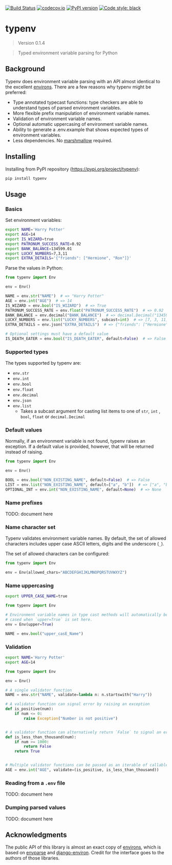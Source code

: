 [![Build Status](https://travis-ci.com/hukkinj1/typenv.svg?branch=master)](<https://travis-ci.com/hukkinj1/typenv>)
[![codecov.io](https://codecov.io/gh/hukkinj1/typenv/branch/master/graph/badge.svg)](<https://codecov.io/gh/hukkinj1/typenv>)
[![PyPI version](https://badge.fury.io/py/typenv.svg)](<https://badge.fury.io/py/typenv>)
[![Code style: black](https://img.shields.io/badge/code%20style-black-000000.svg)](<https://github.com/psf/black>)

# typenv

<!--- Don't edit the version line below manually. Let bump2version do it for you. -->

> Version 0.1.4

> Typed environment variable parsing for Python

## Background

Typenv does environment variable parsing with an API almost identical to the excellent [environs](<https://github.com/sloria/environs>).
There are a few reasons why typenv might be preferred:

- Type annotated typecast functions: type checkers are able to understand types of parsed environment variables.
- More flexible prefix manipulation of environment variable names.
- Validation of environment variable names.
- Optional automatic uppercasing of environment variable names.
- Ability to generate a .env.example that shows expected types of environment variables.
- Less dependencies. No [marshmallow](<https://github.com/marshmallow-code/marshmallow>) required.

## Installing

Installing from PyPI repository (https://pypi.org/project/typenv):

```bash
pip install typenv
```

## Usage

### Basics

Set environment variables:

```bash
export NAME='Harry Potter'
export AGE=14
export IS_WIZARD=true
export PATRONUM_SUCCESS_RATE=0.92
export BANK_BALANCE=134599.01
export LUCKY_NUMBERS=7,3,11
export EXTRA_DETAILS='{"friends": ["Hermione", "Ron"]}'
```

Parse the values in Python:

```python
from typenv import Env

env = Env()

NAME = env.str("NAME")  # => "Harry Potter"
AGE = env.int("AGE")  # => 14
IS_WIZARD = env.bool("IS_WIZARD")  # => True
PATRONUM_SUCCESS_RATE = env.float("PATRONUM_SUCCESS_RATE")  # => 0.92
BANK_BALANCE = env.decimal("BANK_BALANCE")  # => decimal.Decimal("134599.01")
LUCKY_NUMBERS = env.list("LUCKY_NUMBERS", subcast=int)  # => [7, 3, 11]
EXTRA_DETAILS = env.json("EXTRA_DETAILS")  # => {"friends": ["Hermione", "Ron"]}

# Optional settings must have a default value
IS_DEATH_EATER = env.bool("IS_DEATH_EATER", default=False)  # => False
```

### Supported types

The types supported by typenv are:

* `env.str`
* `env.int`
* `env.bool`
* `env.float`
* `env.decimal`
* `env.json`
* `env.list`
  * Takes a subcast argument for casting list items to one of `str`, `int` , `bool`, `float` or `decimal.Decimal`

### Default values

Normally, if an environment variable is not found, typenv raises an exception.
If a default value is provided, however, that will be returned instead of raising.

```python
from typenv import Env

env = Env()

BOOL = env.bool("NON_EXISTING_NAME", default=False)  # => False
LIST = env.list("NON_EXISTING_NAME", default=["a", "b"])  # => ["a", "b"]
OPTIONAL_INT = env.int("NON_EXISTING_NAME", default=None)  # => None
```

### Name prefixes

TODO: document here

### Name character set

Typenv validates environment variable names.
By default, the set of allowed characters includes upper case ASCII letters, digits and the underscore (`_`).

The set of allowed characters can be configured:

```python
from typenv import Env

env = Env(allowed_chars="ABCDEFGHIJKLMNOPQRSTUVWXYZ")
```

### Name uppercasing

```bash
export UPPER_CASE_NAME=true
```

```python
from typenv import Env

# Environment variable names in type cast methods will automatically be upper
# cased when `upper=True` is set here.
env = Env(upper=True)

NAME = env.bool("upper_casE_Name")
```

### Validation

```bash
export NAME='Harry Potter'
export AGE=14
```

```python
from typenv import Env

env = Env()

# A single validator function
NAME = env.str("NAME", validate=lambda n: n.startswith("Harry"))

# A validator function can signal error by raising an exception
def is_positive(num):
    if num <= 0:
        raise Exception("Number is not positive")


# A validator function can alternatively return `False` to signal an error
def is_less_than_thousand(num):
    if num >= 1000:
        return False
    return True


# Multiple validator functions can be passed as an iterable of callables
AGE = env.int("AGE", validate=(is_positive, is_less_than_thousand))
```

### Reading from a `.env` file

TODO: document here

### Dumping parsed values

TODO: document here

## Acknowledgments

The public API of this library is almost an exact copy of [environs](<https://github.com/sloria/environs>),
which is based on [envparse](<https://github.com/rconradharris/envparse>) and [django-environ](<https://github.com/joke2k/django-environ>).
Credit for the interface goes to the authors of those libraries.
